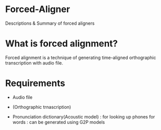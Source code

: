 # Forced-Aligner
Descriptions &amp; Summary of forced aligners

# What is forced alignment?
Forced alignment is a technique of generating time-aligned orthographic transcription with audio file. 

# Requirements
* Audio file

* (Orthographic trnascription)

* Pronunciation dictionary(Acoustic model)
  : for looking up phones for words
  : can be generated using G2P models

